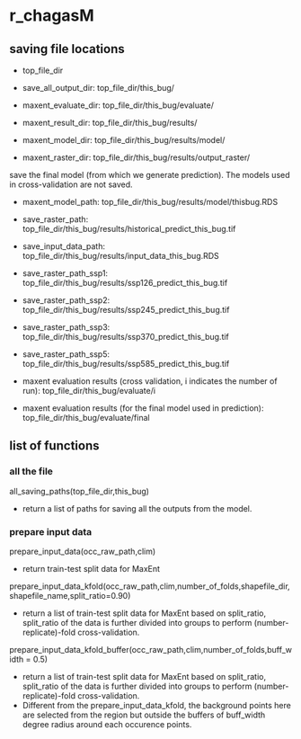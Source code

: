 # r_chagasM

## saving file locations

- top_file_dir

- save_all_output_dir: top_file_dir/this_bug/

- maxent_evaluate_dir: top_file_dir/this_bug/evaluate/
- maxent_result_dir: top_file_dir/this_bug/results/
- maxent_model_dir: top_file_dir/this_bug/results/model/
- maxent_raster_dir: top_file_dir/this_bug/results/output_raster/

save the final model (from which we generate prediction). The models used in cross-validation are not saved.
- maxent_model_path: top_file_dir/this_bug/results/model/thisbug.RDS
- save_raster_path: top_file_dir/this_bug/results/historical_predict_this_bug.tif
- save_input_data_path: top_file_dir/this_bug/results/input_data_this_bug.RDS
- save_raster_path_ssp1: top_file_dir/this_bug/results/ssp126_predict_this_bug.tif
- save_raster_path_ssp2: top_file_dir/this_bug/results/ssp245_predict_this_bug.tif
- save_raster_path_ssp3: top_file_dir/this_bug/results/ssp370_predict_this_bug.tif
- save_raster_path_ssp5: top_file_dir/this_bug/results/ssp585_predict_this_bug.tif

- maxent evaluation results (cross validation, i indicates the number of run): top_file_dir/this_bug/evaluate/i
- maxent evaluation results (for the final model used in prediction): top_file_dir/this_bug/evaluate/final

## list of functions

### all the file

all_saving_paths(top_file_dir,this_bug)
- return a list of paths for saving all the outputs from the model.

### prepare input data

prepare_input_data(occ_raw_path,clim)
- return train-test split data for MaxEnt

prepare_input_data_kfold(occ_raw_path,clim,number_of_folds,shapefile_dir, shapefile_name,split_ratio=0.90)
- return a list of train-test split data for MaxEnt based on split_ratio, split_ratio of the data is further divided into groups to perform (number-replicate)-fold cross-validation.

prepare_input_data_kfold_buffer(occ_raw_path,clim,number_of_folds,buff_width = 0.5)
- return a list of train-test split data for MaxEnt based on split_ratio, split_ratio of the data is further divided into groups to perform (number-replicate)-fold cross-validation.
- Different from the prepare_input_data_kfold, the background points here are selected from the region but outside the buffers of buff_width degree radius around each occurence points.


